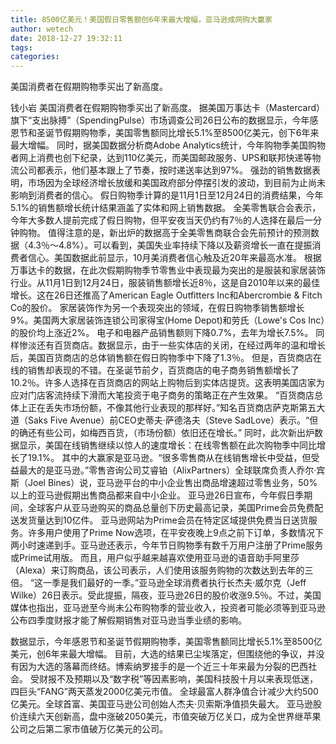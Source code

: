 ```yaml
---
title: 8500亿美元！美国假日零售额创6年来最大增幅，亚马逊成网购大赢家
author: wetech
date: 2018-12-27 19:32:11
tags: 
categories: 
---
```

美国消费者在假期购物季买出了新高度。
<!-- more -->
钱小岩
美国消费者在假期购物季买出了新高度。
据美国万事达卡（Mastercard）旗下“支出脉搏”（SpendingPulse）市场调查公司26日公布的数据显示，今年感恩节和圣诞节假期购物季，美国零售额同比增长5.1%至8500亿美元，创下6年来最大增幅。
同时，据美国数据分析商Adobe Analytics统计，今年购物季美国购物者网上消费也创下纪录，达到110亿美元，而美国邮政服务、UPS和联邦快递等物流公司都表示，他们基本跟上了节奏，按时递送率达到97%。
强劲的销售数据表明，市场因为全球经济增长放缓和美国政府部分停摆引发的波动，到目前为止尚未影响到消费者的信心。
假日购物季计算的是11月1日至12月24日的消费结果，今年5.1%的销售额增长统计结果涵盖了实体和网上销售数据。
全美零售联合会表示，今年大多数人提前完成了假日购物，但平安夜当天仍约有7％的人选择在最后一分钟购物。
值得注意的是，新出炉的数据高于全美零售商联合会先前预计的预测数据（4.3％～4.8%）。可以看到，美国失业率持续下降以及薪资增长一直在提振消费者信心。美国数据此前显示，10月美消费者信心触及近20年来最高水准。
根据万事达卡的数据，在此次假期购物季节零售业中表现最为突出的是服装和家居装饰行业。从11月1日到12月24日，服装销售额增长近8％，这是自2010年以来的最佳增长。这在26日还推高了American Eagle Outfitters Inc和Abercrombie & Fitch Co的股价。
家居装饰作为另一个表现突出的领域，在假日购物季销售额增长9%。美国两大家居装饰连锁公司家得宝(Home Depot)和劳氏（Lowe's Cos Inc）的股价均上涨近2%。
电子和电器产品销售额则下降0.7%，去年为增长7.5%。
同样惨淡还有百货商店。数据显示，由于一些实体店的关闭，在经过两年的温和增长后，美国百货商店的总体销售额在假日购物季中下降了1.3％。
但是，百货商店在线的销售却表现的不错。在圣诞节前夕，百货商店的电子商务销售额增长了10.2％。许多人选择在百货商店的网站上购物后到实体店提货。这表明美国店家为应对门店客流持续下滑而大笔投资于电子商务的策略正在产生效果。
“百货商店总体上正在丢失市场份额，不像其他行业表现的那样好。”知名百货商店萨克斯第五大道（Saks Five Avenue）前CEO史蒂夫·萨德洛夫（Steve SadLove）表示。“但的确还有些公司，如梅西百货，（市场份额）依旧还在增长。”
同时，此次新出炉数据显示，美国在线销售继续以惊人的速度增长：在线零售额在此次购物季中同比增长了19.1%。
其中的大赢家是亚马逊。“很多零售商从在线销售增长中受益，但受益最大的是亚马逊。”零售咨询公司艾睿铂（AlixPartners）全球联席负责人乔尔·宾斯（Joel Bines）说，亚马逊平台的中小企业售出商品增速超过零售业务，50%以上的亚马逊假期出售商品都来自中小企业。
亚马逊26日宣布，今年假日季期间，全球客户从亚马逊购买的商品总量创下历史最高记录，美国Prime会员免费配送发货量达到10亿件。
亚马逊网站为Prime会员在特定区域提供免费当日送货服务。许多用户使用了Prime Now选项，在平安夜晚上9点之前下订单，多数情况下两小时速递到手。亚马逊还表示，今年节日购物季有数千万用户注册了Prime服务或Prime试用版。
而且，用户似乎越来越喜欢使用亚马逊的语音助手阿里莎（Alexa）来订购商品，该公司表示，人们使用该服务购物的次数达到去年的三倍。
“这一季是我们最好的一季。”亚马逊全球消费者执行长杰夫·威尔克（Jeff Wilke）26日表示。受此提振，隔夜，亚马逊26日的股价收涨9.5％。不过，美国媒体也指出，亚马逊至今尚未公布购物季的营业收入，投资者可能必须等到亚马逊公布四季度财报才能了解假期销售对亚马逊当季业绩的影响。
 
 
数据显示，今年感恩节和圣诞节假期购物季，美国零售额同比增长5.1%至8500亿美元，创6年来最大增幅。
目前，大选的结果已尘埃落定，但围绕他的争议，并没有因为大选的落幕而终结。博索纳罗接手的是一个近三十年来最为分裂的巴西社会。
受财报不及预期以及“数字税”等因素影响，美国科技股十月以来表现低迷，四巨头“FANG”两天蒸发2000亿美元市值。
全球最富人群净值合计减少大约500亿美元。全球首富、美国亚马逊公司创始人杰夫·贝索斯净值损失最大。
亚马逊股价连续六天创新高，盘中涨破2050美元，市值突破万亿关口，成为全世界继苹果公司之后第二家市值破万亿美元的公司。
